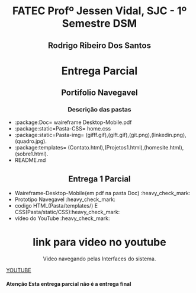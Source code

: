 <h1 align="center">FATEC Profº Jessen Vidal, SJC - 1º Semestre DSM</h1>
<h2 align="center"> Rodrigo Ribeiro Dos Santos </h2>

 <h1 align="center">Entrega Parcial</h1>
 <h2 align="center">Portifolio Navegavel</h2>
 <div>
 <h3 align="center"> Descrição das pastas </h3>
   <ul>
      <Li>:package:Doc= waireframe Desktop-Mobile.pdf  </Li>
      <Li>:package:static=Pasta-CSS= home.css </Li>
      <Li>:package:static=Pasta-img= (gifff.gif),(gift.gif),(git.png),(linkedin.png),(quadro.jpg). </Li>
      <Li>:package:templates= (Contato.html),(Projetos1.html),(homesite.html),(sobre1.html). </Li>
      <Li>README.md
    </ul>
 </div>
 <div>
    <h2 align="center">Entrega 1 Parcial</h2>
     <ul>
       <Li>Waireframe-Desktop-Mobile(em pdf na pasta Doc) :heavy_check_mark:  </Li>
       <Li> Prototipo Navegavel  :heavy_check_mark: </Li>
       <Li>codigo HTML(Pasta/templates/) E CSS(Pasta/static/CSS):heavy_check_mark:</Li>
       <Li> vídeo do YouTube :heavy_check_mark:</Li>
     </ul>
  </div>
<div>
  <h1 align="center">link para video no youtube</h1>
  <p align="center">Video navegando pelas Interfaces do sistema.</p>
 
 [YOUTUBE](https://www.youtube.com/watch?v=Chd80Cysy74)
 
  

 
 <div>
  </p>
 
 <h4> Atenção Esta entrega parcial não é a entrega final  </h4>


 
